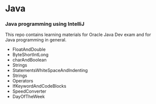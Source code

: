 # Java

### Java programming using IntelliJ 

This repo contains learning materials for Oracle Java Dev exam and for Java programming in general.

- FloatAndDouble
- ByteShortIntLong
- charAndBoolean
- Strings
- StatementsWhiteSpaceAndIndenting
- Strings
- Operators
- IfKeywordAndCodeBlocks
- SpeedConverter
- DayOfTheWeek

